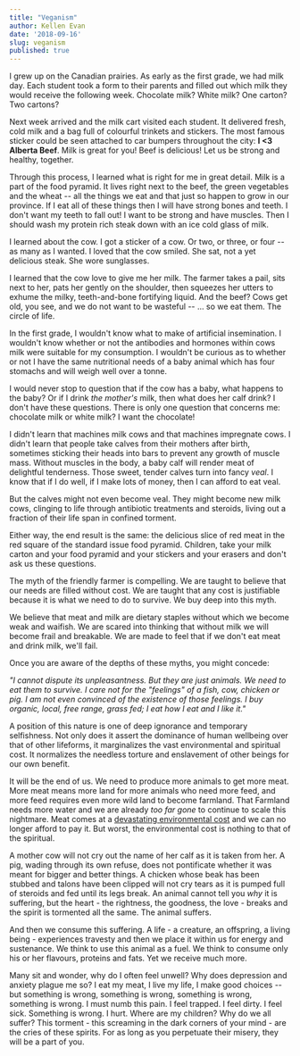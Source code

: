 ```yaml
---
title: "Veganism"
author: Kellen Evan
date: '2018-09-16'
slug: veganism
published: true
---
```


I grew up on the Canadian prairies. As early as the first grade, we had milk day. Each student took a form to their parents and filled out which milk they would receive the following week. Chocolate milk? White milk? One carton? Two cartons?

Next week arrived and the milk cart visited each student. It delivered fresh, cold milk and a bag full of colourful trinkets and stickers. The most famous sticker could be seen attached to car bumpers throughout the city: **I <3 Alberta Beef**. Milk is great for you! Beef is delicious! Let us be strong and healthy, together.

Through this process, I learned what is right for me in great detail. Milk is a part of the food pyramid. It lives right next to the beef, the green vegetables and the wheat -- all the things we eat and that just so happen to grow in our province. If I eat all of these things then I will have strong bones and teeth. I don't want my teeth to fall out! I want to be strong and have muscles. Then I should wash my protein rich steak down with an ice cold glass of milk.

I learned about the cow. I got a sticker of a cow. Or two, or three, or four -- as many as I wanted. I loved that the cow smiled. She sat, not a yet delicious steak. She wore sunglasses.

I learned that the cow love to give me her milk. The farmer takes a pail, sits next to her, pats her gently on the shoulder, then squeezes her utters to exhume the milky, teeth-and-bone fortifying liquid. And the beef? Cows get old, you see, and we do not want to be wasteful -- ... so we eat them. The circle of life.

In the first grade, I wouldn't know what to make of artificial insemination. I wouldn't know whether or not the antibodies and hormones within cows milk were suitable for my consumption. I wouldn't be curious as to whether or not I have the same nutritional needs of a baby animal which has four stomachs and will weigh well over a tonne.

I would never stop to question that if the cow has a baby, what happens to the baby? Or if I drink _the mother's_ milk, then what does her calf drink? I don't have these questions. There is only one question that concerns me: chocolate milk or white milk? I want the chocolate!

I didn't learn that machines milk cows and that machines impregnate cows. I didn't learn that people take calves from their mothers after birth, sometimes sticking their heads into bars to prevent any growth of muscle mass. Without muscles in the body, a baby calf will render meat of delightful tenderness. Those sweet, tender calves turn into fancy _veal_. I know that if I do well, if I make lots of money, then I can afford to eat veal.

But the calves might not even become veal. They might become new milk cows, clinging to life through antibiotic treatments and steroids, living out a fraction of their life span in confined torment.

Either way, the end result is the same: the delicious slice of red meat in the red square of the standard issue food pyramid. Children, take your milk carton and your food pyramid and your stickers and your erasers  and don't ask us these questions.

The myth of the friendly farmer is compelling. We are taught to believe that our needs are filled without cost. We are taught that any cost is justifiable because it is what we need to do to survive. We buy deep into this myth.

We believe that meat and milk are dietary staples without which we become weak and waifish. We are scared into thinking that without milk we will become frail and breakable. We are made to feel that if we don't eat meat and drink milk, we'll fail.

Once you are aware of the depths of these myths, you might concede:

_"I cannot dispute its unpleasantness. But they are just animals. We need to eat them to survive. I care not for the "feelings" of a fish, cow, chicken or pig. I am not even convinced of the existence of those feelings. I buy organic, local, free range, grass fed; I eat how I eat and I like it."_

A position of this nature is one of deep ignorance and temporary selfishness. Not only does it assert the dominance of human wellbeing over that of other lifeforms, it marginalizes the vast environmental and spiritual cost. It normalizes the needless torture and enslavement of other beings for our own benefit.

It will be the end of us. We need to produce more animals to get more meat. More meat means more land for more animals who need more feed, and more feed requires even more wild land to become farmland. That Farmland needs more water and we are already _too far gone_ to continue to scale this nightmare. Meat comes at a [devastating environmental cost](http://cases.open.ubc.ca/environmental-impact-of-meat-consumption/) and we can no longer afford to pay it. But worst,  the environmental cost is nothing to that of the spiritual.

A mother cow will not cry out the name of her calf as it is taken from her. A pig, wading through its own refuse, does not pontificate whether it was meant for bigger and better things. A chicken whose beak has been stubbed and talons have been clipped will not cry tears as it is pumped full of steroids and fed until its legs break. An animal cannot tell you _why_ it is suffering, but the heart - the rightness, the goodness, the love - breaks and the spirit is tormented all the same. The animal suffers.

And then we consume this suffering. A life - a creature, an offspring, a living being - experiences travesty and then we place it within us for energy and sustenance. We think to use this animal as a fuel. We think to consume only his or her flavours, proteins and fats. Yet we receive much more.

Many sit and wonder, why do I often feel unwell? Why does depression and anxiety plague me so? I eat my meat, I live my life, I make good choices -- but something is wrong, something is wrong, something is wrong, something is wrong. I must numb this pain. I feel trapped. I feel dirty. I feel sick. Something is wrong. I hurt. Where are my children? Why do we all suffer? This torment - this screaming in the dark corners of your mind - are the cries of these spirits. For as long as you perpetuate their misery, they will be a part of you.
